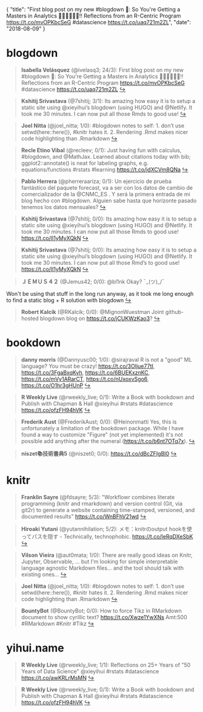 {
  "title": "First blog post on my new #blogdown 🎉: So You're Getting a Masters in Analytics 👩🏽‍🎓👨🏽‍🎓‼️ Reflections from an R-Centric Program https://t.co/mvOPKbcSeG #datascience https://t.co/uaq721m2ZL",
  "date": "2018-08-09"
}

# blogdown

> **Isabella Velásquez** (@ivelasq3; 24/3): First blog post on my new #blogdown 🎉: So You're Getting a Masters in Analytics 👩🏽‍🎓👨🏽‍🎓‼️ Reflections from an R-Centric Program https://t.co/mvOPKbcSeG #datascience https://t.co/uaq721m2ZL  [&#8618;](https://twitter.com/xieyihui/status/1027200743030149122)

<!-- -->


> **Kshitij Srivastava** (@7shitij; 3/1): Its amazing how easy it is to setup a static site using @xieyihui’s blogdown (using HUGO) and @Netlify. It took me 30 minutes. I can now put all those Rmds to good use!  [&#8618;](https://twitter.com/xieyihui/status/1027323381337575424)

<!-- -->


> **Joel Nitta** (@joel_nitta; 1/0): #blogdown notes to self: 1. don’t use setwd(here::here()), #knitr hates it. 2. Rendering .Rmd makes nicer code highlighting than .Rmarkdown  [&#8618;](https://twitter.com/xieyihui/status/1027114433191895043)

<!-- -->


> **Recle Etino Vibal** (@recleev; 0/1): Just having fun with calculus, #blogdown, and @MathJax. Learned about citations today with bib; ggplot2::annotate() is neat for labeling graphs, e.g. equations/functions #rstats #learning
https://t.co/jdXCVm8QNa  [&#8618;](https://twitter.com/xieyihui/status/1027216497909817345)

<!-- -->


> **Pablo Herrera** (@pherreraariza; 0/1): Un ejercicio de prueba fantástico del paquete forecast, va a ser con los datos de cambio de comercializador de la @CNMC_ES . Y será la primera entrada de mi blog hecho con #blogdown. Alguien sabe hasta que horizonte pasado tenemos los datos mensuales?  [&#8618;](https://twitter.com/xieyihui/status/1027114194024493056)

<!-- -->


> **Kshitij Srivastava** (@7shitij; 0/0): Its amazing how easy it is to setup a static site using @xieyihui’s blogdown (using HUGO) and @Netlify. It took me 30 minutes. I can now put all those Rmds to good use! https://t.co/lI1yMyXQkN  [&#8618;](https://twitter.com/xieyihui/status/1027331670129737728)

<!-- -->


> **Kshitij Srivastava** (@7shitij; 0/0): Its amazing how easy it is to setup a static site using @xieyihui’s blogdown (using HUGO) and @Netlify. It took me 30 minutes. I can now put all those Rmd’s to good use! https://t.co/lI1yMyXQkN  [&#8618;](https://twitter.com/xieyihui/status/1027331667789336576)

<!-- -->


> **ＪＥＭＵＳ４２** (@Jemus42; 0/0): @bl1nk Okay? ¯\_(ツ)_/¯
>
Won't be using that stuff in the long run anyway, as it took me long enough to find a static blog + R solution with blogdown  [&#8618;](https://twitter.com/xieyihui/status/1027213026158682113)

<!-- -->


> **Robert Kalcik** (@RKalcik; 0/0): @MignonWuestman Joint github-hosted blogdown blog on https://t.co/jCUKWzKao3?  [&#8618;](https://twitter.com/xieyihui/status/1027063856995217408)

<!-- -->


# bookdown

> **danny morris** (@Dannyusc00; 1/0): @sirajraval R is not a "good" ML language? You must be crazy! https://t.co/3OIjue77tI, https://t.co/3FgaBxqKyh, https://t.co/6BUEKxznKC, https://t.co/mVy1ARarCT, https://t.co/nUxoxvSgo6, https://t.co/O1hr3gHUnP  [&#8618;](https://twitter.com/xieyihui/status/1027202236743602176)

<!-- -->


> **R Weekly Live** (@rweekly_live; 0/1): Write a Book with bookdown and Publish with Chapman &amp; Hall @xieyihui #rstats #datascience https://t.co/ofzFH94hVK  [&#8618;](https://twitter.com/xieyihui/status/1027229112459382785)

<!-- -->


> **Frederik Aust** (@FrederikAust; 0/0): @Heinonmatti Yes, this is unfortunately a limitation of the bookdown package. While I have found a way to customize "Figure" (not yet implemented) it's not possible add anything after the numeral (https://t.co/b6nt7OTq7x).  [&#8618;](https://twitter.com/xieyihui/status/1027301378056773635)

<!-- -->


> **niszet📚技術書典5** (@niszet0; 0/0): https://t.co/dBcZFIgBI0  [&#8618;](https://twitter.com/xieyihui/status/1027189579063803905)

<!-- -->


# knitr

> **Franklin Sayre** (@fdsayre; 5/3): "Workflowr combines literate programming (knitr and rmarkdown) and version control (Git, via git2r) to generate a website containing time-stamped, versioned, and documented results" https://t.co/WnBFhV21wd  [&#8618;](https://twitter.com/xieyihui/status/1027292867948175361)

<!-- -->


> **Hiroaki Yutani** (@yutannihilation; 5/2): メモ：knitrのoutput hookを使ってパスを隠す - Technically, technophobic. https://t.co/leRqDXeSbK  [&#8618;](https://twitter.com/xieyihui/status/1027199322906025990)

<!-- -->


> **Vilson Vieira** (@aut0mata; 1/0): There are really good ideas on Knitr, Jupyter, Observable, ... but I'm looking for simple interpretable language agnostic Markdown files... and the tool should talk with existing ones...  [&#8618;](https://twitter.com/xieyihui/status/1027220888587001856)

<!-- -->


> **Joel Nitta** (@joel_nitta; 1/0): #blogdown notes to self: 1. don’t use setwd(here::here()), #knitr hates it. 2. Rendering .Rmd makes nicer code highlighting than .Rmarkdown  [&#8618;](https://twitter.com/xieyihui/status/1027114433191895043)

<!-- -->


> **BountyBot** (@BountyBot; 0/0): How to force Tikz in RMarkdown document to show cyrillic text? https://t.co/Xwze1YwXNs Amt:500 #RMarkdown #Knitr #Tikz  [&#8618;](https://twitter.com/xieyihui/status/1027117218545496064)

<!-- -->


# yihui.name

> **R Weekly Live** (@rweekly_live; 1/1): Reflections on 25+ Years of "50 Years of Data Science" @xieyihui #rstats #datascience https://t.co/awKRLrMsMN  [&#8618;](https://twitter.com/xieyihui/status/1027229111654072321)

<!-- -->


> **R Weekly Live** (@rweekly_live; 0/1): Write a Book with bookdown and Publish with Chapman &amp; Hall @xieyihui #rstats #datascience https://t.co/ofzFH94hVK  [&#8618;](https://twitter.com/xieyihui/status/1027229112459382785)

<!-- -->


